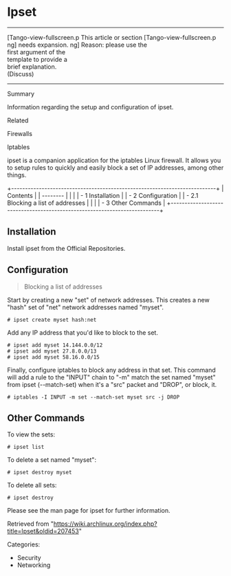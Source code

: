 Ipset
=====

  ------------------------ ------------------------ ------------------------
  [Tango-view-fullscreen.p This article or section  [Tango-view-fullscreen.p
  ng]                      needs expansion.         ng]
                           Reason: please use the   
                           first argument of the    
                           template to provide a    
                           brief explanation.       
                           (Discuss)                
  ------------------------ ------------------------ ------------------------

Summary

Information regarding the setup and configuration of ipset.

Related

Firewalls

Iptables

ipset is a companion application for the iptables Linux firewall. It
allows you to setup rules to quickly and easily block a set of IP
addresses, among other things.

+--------------------------------------------------------------------------+
| Contents                                                                 |
| --------                                                                 |
|                                                                          |
| -   1 Installation                                                       |
| -   2 Configuration                                                      |
|     -   2.1 Blocking a list of addresses                                 |
|                                                                          |
| -   3 Other Commands                                                     |
+--------------------------------------------------------------------------+

Installation
------------

Install ipset from the Official Repositories.

Configuration
-------------

> Blocking a list of addresses

Start by creating a new "set" of network addresses. This creates a new
"hash" set of "net" network addresses named "myset".

    # ipset create myset hash:net

Add any IP address that you'd like to block to the set.

    # ipset add myset 14.144.0.0/12
    # ipset add myset 27.8.0.0/13
    # ipset add myset 58.16.0.0/15

Finally, configure iptables to block any address in that set. This
command will add a rule to the "INPUT" chain to "-m" match the set named
"myset" from ipset (--match-set) when it's a "src" packet and "DROP", or
block, it.

    # iptables -I INPUT -m set --match-set myset src -j DROP

Other Commands
--------------

To view the sets:

    # ipset list

To delete a set named "myset":

    # ipset destroy myset

To delete all sets:

    # ipset destroy

Please see the man page for ipset for further information.

Retrieved from
"https://wiki.archlinux.org/index.php?title=Ipset&oldid=207453"

Categories:

-   Security
-   Networking
